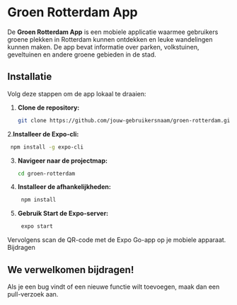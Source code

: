 # Groen Rotterdam App

De **Groen Rotterdam App** is een mobiele applicatie waarmee gebruikers groene plekken in Rotterdam kunnen ontdekken en leuke wandelingen kunnen maken. De app bevat informatie over parken, volkstuinen, geveltuinen en andere groene gebieden in de stad.

## Installatie

Volg deze stappen om de app lokaal te draaien:

1. **Clone de repository:**

   ```bash
   git clone https://github.com/jouw-gebruikersnaam/groen-rotterdam.git

2.**Installeer de Expo-cli:** 

   ```bash
    npm install -g expo-cli
```
3. **Navigeer naar de projectmap:**

   ```bash
   cd groen-rotterdam


4. **Installeer de afhankelijkheden:** 

   ```bash
    npm install
   
5. **Gebruik Start de Expo-server:** 

   ```bash
    expo start

 Vervolgens scan de QR-code met de Expo Go-app op je mobiele apparaat.
Bijdragen

<h2>We verwelkomen bijdragen!</h2>
Als je een bug vindt of een nieuwe functie wilt toevoegen, maak dan een pull-verzoek aan.